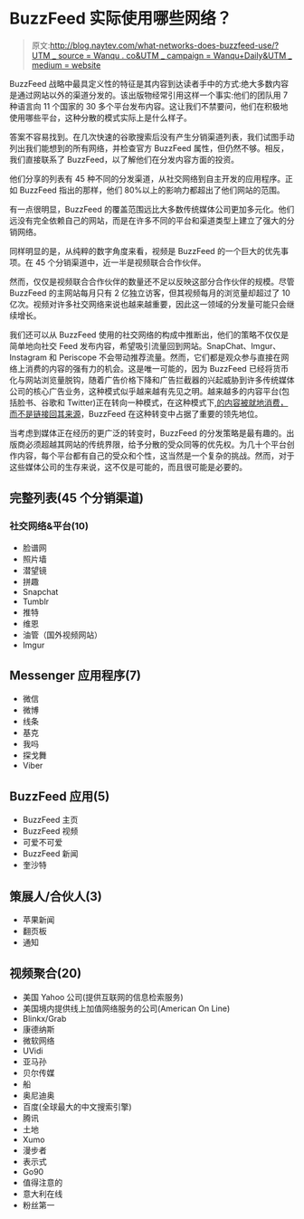# BuzzFeed 实际使用哪些网络？

> 原文:[http://blog.naytev.com/what-networks-does-buzzfeed-use/?UTM _ source = Wanqu . co&UTM _ campaign = Wanqu+Daily&UTM _ medium = website](http://blog.naytev.com/what-networks-does-buzzfeed-use/?utm_source=wanqu.co&utm_campaign=Wanqu+Daily&utm_medium=website)

BuzzFeed 战略中最具定义性的特征是其内容到达读者手中的方式:绝大多数内容是通过网站以外的渠道分发的。该出版物经常引用这样一个事实:他们的团队用 7 种语言向 11 个国家的 30 多个平台发布内容。这让我们不禁要问，他们在积极地使用哪些平台，这种分散的模式实际上是什么样子。

答案不容易找到。在几次快速的谷歌搜索后没有产生分销渠道列表，我们试图手动列出我们能想到的所有网络，并检查官方 BuzzFeed 属性，但仍然不够。相反，我们直接联系了 BuzzFeed，以了解他们在分发内容方面的投资。

他们分享的列表有 45 种不同的分发渠道，从社交网络到自主开发的应用程序。正如 BuzzFeed 指出的那样，他们 80%以上的影响力都超出了他们网站的范围。



有一点很明显，BuzzFeed 的覆盖范围远比大多数传统媒体公司更加多元化。他们远没有完全依赖自己的网站，而是在许多不同的平台和渠道类型上建立了强大的分销网络。

同样明显的是，从纯粹的数字角度来看，视频是 BuzzFeed 的一个巨大的优先事项。在 45 个分销渠道中，近一半是视频联合合作伙伴。



然而，仅仅是视频联合合作伙伴的数量还不足以反映这部分合作伙伴的规模。尽管 BuzzFeed 的主网站每月只有 2 亿独立访客，但其视频每月的浏览量却超过了 10 亿次。视频对许多社交网络来说也越来越重要，因此这一领域的分发量可能只会继续增长。



我们还可以从 BuzzFeed 使用的社交网络的构成中推断出，他们的策略不仅仅是简单地向社交 Feed 发布内容，希望吸引流量回到网站。SnapChat、Imgur、Instagram 和 Periscope 不会带动推荐流量。然而，它们都是观众参与直接在网络上消费的内容的强有力的机会。这是唯一可能的，因为 BuzzFeed 已经将货币化与网站浏览量脱钩，随着广告价格下降和广告拦截器的兴起威胁到许多传统媒体公司的核心广告业务，这种模式似乎越来越有先见之明。越来越多的内容平台(包括脸书、谷歌和 Twitter)正在转向一种模式，在这种模式下,[的内容被就地消费，而不是链接回其来源](/insights/publishers-must-adapt)，BuzzFeed 在这种转变中占据了重要的领先地位。

当考虑到媒体正在经历的更广泛的转变时，BuzzFeed 的分发策略是最有趣的。出版商必须超越其网站的传统界限，给予分散的受众同等的优先权。为几十个平台创作内容，每个平台都有自己的受众和个性，这当然是一个复杂的挑战。然而，对于这些媒体公司的生存来说，这不仅是可能的，而且很可能是必要的。

## 完整列表(45 个分销渠道)

### **社交网络&平台(10)**

*   脸谱网
*   照片墙
*   潜望镜
*   拼趣
*   Snapchat
*   Tumblr
*   推特
*   维恩
*   油管（国外视频网站）
*   Imgur

## **Messenger 应用程序(7)**

*   微信
*   微博
*   线条
*   基克
*   我吗
*   探戈舞
*   Viber

## **BuzzFeed 应用(5)**

*   BuzzFeed 主页
*   BuzzFeed 视频
*   可爱不可爱
*   BuzzFeed 新闻
*   奎沙特

## **策展人/合伙人(3)**

*   苹果新闻
*   翻页板
*   通知

## **视频聚合(20)**

*   美国 Yahoo 公司(提供互联网的信息检索服务)
*   美国境内提供线上加值网络服务的公司(American On Line)
*   Blinkx/Grab
*   康德纳斯
*   微软网络
*   UVidi
*   亚马孙
*   贝尔传媒
*   船
*   奥尼迪奥
*   百度(全球最大的中文搜索引擎)
*   腾讯
*   土地
*   Xumo
*   漫步者
*   表示式
*   Go90
*   值得注意的
*   意大利在线
*   粉丝第一





